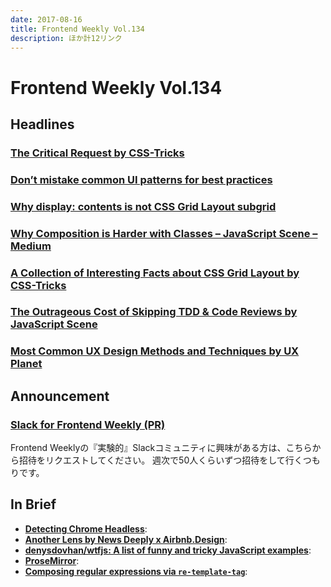 ```yaml
---
date: 2017-08-16
title: Frontend Weekly Vol.134
description: ほか計12リンク
---
```


# Frontend Weekly Vol.134

## Headlines

### [The Critical Request by CSS-Tricks](https://css-tricks.com/the-critical-request/)



### [Don’t mistake common UI patterns for best practices](https://medium.com/ruxers/dont-mistake-common-ui-patterns-for-best-practices-4a1c8d4bef9a)



### [Why display: contents is not CSS Grid Layout subgrid](https://www.rachelandrew.co.uk/archives/2017/07/20/why-display-contents-is-not-css-grid-layout-subgrid/)



### [Why Composition is Harder with Classes – JavaScript Scene – Medium](https://medium.com/javascript-scene/why-composition-is-harder-with-classes-c3e627dcd0aa)



### [A Collection of Interesting Facts about CSS Grid Layout by CSS-Tricks](https://css-tricks.com/collection-interesting-facts-css-grid-layout/)



### [The Outrageous Cost of Skipping TDD & Code Reviews by JavaScript Scene](https://medium.com/javascript-scene/the-outrageous-cost-of-skipping-tdd-code-reviews-57887064c412)



### [Most Common UX Design Methods and Techniques by UX Planet](https://uxplanet.org/most-common-ux-design-methods-and-techniques-c9a9fdc25a1e)



## Announcement

### [Slack for Frontend Weekly (PR)](https://studiomohawk.typeform.com/to/Kj8Gaj)

Frontend Weeklyの『実験的』Slackコミュニティに興味がある方は、こちらから招待をリクエストしてください。 週次で50人くらいずつ招待をして行くつもりです。

## In Brief

* [**Detecting Chrome Headless**](http://antoinevastel.github.io/bot%20detection/2017/08/05/detect-chrome-headless.html): 
* [**Another Lens by News Deeply x Airbnb.Design**](https://airbnb.design/anotherlens/): 
* [**denysdovhan/wtfjs: A list of funny and tricky JavaScript examples**](https://github.com/denysdovhan/wtfjs#readme): 
* [**ProseMirror**](http://prosemirror.net/): 
* [**Composing regular expressions via `re-template-tag`**](http://2ality.com/2017/07/re-template-tag.html): 
